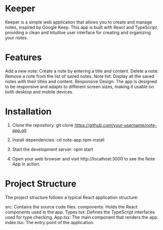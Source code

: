 # Keeper 
Keeper is a simple web application that allows you to create and manage notes, inspired by Google Keep. This app is built with React and TypeScript, providing a clean and intuitive user interface for creating and organizing your notes.

# Features
Add a new note: Create a note by entering a title and content.
Delete a note: Remove a note from the list of saved notes.
Note list: Display all the saved notes with their titles and content.
Responsive Design: The app is designed to be responsive and adapts to different screen sizes, making it usable on both desktop and mobile devices.

# Installation
1. Clone the repository:
git clone https://github.com/your-username/note-app.git

2. Install dependencies:
cd note-app
npm install

3. Start the development server:
npm start

4. Open your web browser and visit http://localhost:3000 to see the Note App in action.

# Project Structure
The project structure follows a typical React application structure:

src: Contains the source code files.
components: Holds the React components used in the app.
Types.tsx: Defines the TypeScript interfaces used for type checking.
App.tsx: The main component that renders the app.
index.tsx: The entry point of the application.
